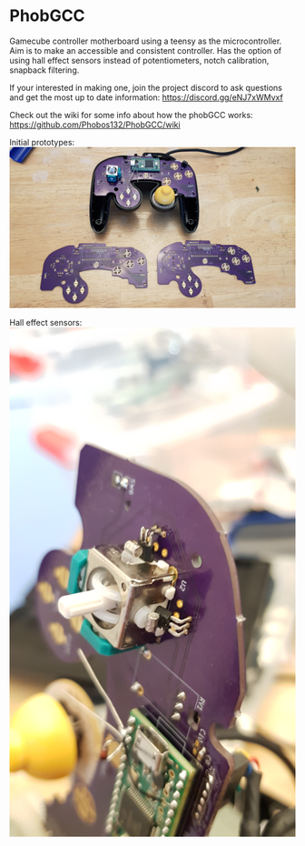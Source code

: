 # PhobGCC
Gamecube controller motherboard using a teensy as the microcontroller. Aim is to make an accessible and consistent controller. Has the option of using hall effect sensors instead of potentiometers, notch calibration, snapback filtering.

If your interested in making one, join the project discord to ask questions and get the most up to date information: https://discord.gg/eNJ7xWMvxf

Check out the wiki for some info about how the phobGCC works: https://github.com/Phobos132/PhobGCC/wiki

Initial prototypes:
<img src="/Documentation/boards.jpg" alt="Prototype"/>

Hall effect sensors:
<img src="/Documentation/hall.jpg" alt="Hall"/>
